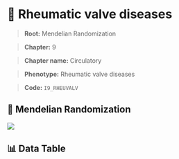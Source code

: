 # 🧪 Rheumatic valve diseases

> **Root:** Mendelian Randomization

> **Chapter:** 9  

> **Chapter name:** Circulatory

> **Phenotype:** Rheumatic valve diseases  

> **Code:** `I9_RHEUVALV`

## 🧬 Mendelian Randomization  

<img src="/MR/Figures/Forward/I9_RHEUVALV.png"/>

## 📊 Data Table

<CsvTableMRF src="/public/MR/Data/Forward/I9_RHEUVALV.csv"/>
